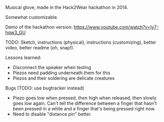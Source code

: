 Musical glove, made in the Hack2Wear hackathon in 2014.

Somewhat customizable.

Demo of the hackathon version: https://www.youtube.com/watch?v=Iy7-hqw3_GU

TODO: Sketch, instructions (physical), instructions (customizing), better video, better readme (oh, snap!).

Lessons learned:
* Disconnect the speaker when testing
* Piezos need padding underneath them for this
* Piezos and their soldering are delicate creatures

Bugs (TODO: use bugtracker instead)
- Piezo goes low when pressed, then high when released, then slowly goes low again. Can't tell the difference between a finger that hasn't been pressed in a while and a finger that's being pressed right now.
- Need to disable "distance pin" better.
